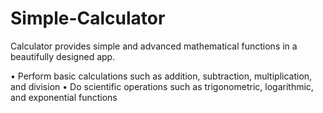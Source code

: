 # Simple-Calculator


Calculator provides simple and advanced mathematical functions in a beautifully designed app.

• Perform basic calculations such as addition, subtraction, multiplication, and division
• Do scientific operations such as trigonometric, logarithmic, and exponential functions
